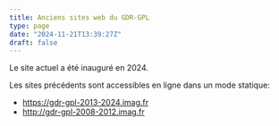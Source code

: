 ```yaml
---
title: Anciens sites web du GDR-GPL
type: page
date: "2024-11-21T13:39:27Z"
draft: false
---
```


Le site actuel a été inauguré en 2024.

Les sites précédents sont accessibles en ligne dans un mode statique:

  * <https://gdr-gpl-2013-2024.imag.fr>
  * <http://gdr-gpl-2008-2012.imag.fr>


